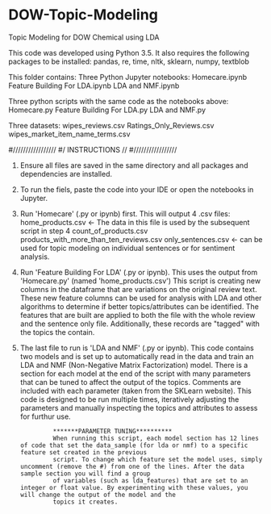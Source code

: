 # DOW-Topic-Modeling
Topic Modeling for DOW Chemical using LDA

This code was developed using Python 3.5. It also requires the following packages to be installed:
pandas, re, time, nltk, sklearn, numpy, textblob

This folder contains:
Three Python Jupyter notebooks:
	Homecare.ipynb
	Feature Building For LDA.ipynb
	LDA and NMF.ipynb

Three python scripts with the same code as the notebooks above:
	Homecare.py
	Feature Building For LDA.py
	LDA and NMF.py
	
Three datasets:
	wipes_reviews.csv
	Ratings_Only_Reviews.csv
	wipes_market_item_name_terms.csv
	

#/////////////////
#/ INSTRUCTIONS //
#/////////////////

1) Ensure all files are saved in the same directory and all packages and dependencies are installed.
2) To run the fiels, paste the code into your IDE or open the notebooks in Jupyter.
3) Run 'Homecare' (.py or ipynb) first. This will output 4 .csv files:
home_products.csv    <- The data in this file is used by the subsequent script in step 4
count_of_products.csv
products_with_more_than_ten_reviews.csv
only_sentences.csv <- can be used for topic modeling on individual sentences or for sentiment analysis.
                
4) Run 'Feature Building For LDA' (.py or ipynb). This uses the output from 'Homecare.py' (named 'home_products.csv')
				This script is creating new columns in the dataframe that are variations on the original review text.
				These new feature columns can be used for analysis with LDA and other algorithms to determine if better topics/attributes can be identified.
                The features that are built are applied to both the file with the whole review and the sentence only file.
                Additionally, these records are "tagged" with the topics the contain.
                
5) The last file to run is 'LDA and NMF' (.py or ipynb).
				This code contains two models and is set up to automatically read in the data and train an LDA and NMF (Non-Negative Matrix Factorization) model. 
				There is a section for each model at the end of the script with many parameters that can be tuned to affect the output of the topics. 
				Comments are included with each parameter (taken from the SKLearn website). This code is designed to be run multiple times, iteratively adjusting the parameters
				and manually inspecting the topics and attributes to assess for furthur use.
				
				*******PARAMETER TUNING**********
				When running this script, each model section has 12 lines of code that set the data_sample (for lda or nmf) to a specific feature set created in the previous
				script. To change which feature set the model uses, simply uncomment (remove the #) from one of the lines. After the data sample section you will find a group
				of variables (such as lda_features) that are set to an integer or float value. By experimenting with these values, you will change the output of the model and the
				topics it creates. 
